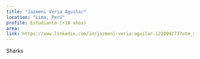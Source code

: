 ```yaml
---
title: "Jazmeni Veria Aguilar"
location: "Lima, Perú"
profile: Estudiante (+18 años)
area: 
link: https://www.linkedin.com/in/jazmeni-veria-aguilar-122099273?utm_source=share&utm_campaign=share_via&utm_content=profile&utm_medium=ios_app
---
```


Sharks